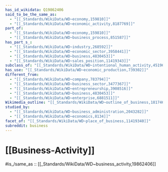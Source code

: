 ```yaml
---
has_id_wikidata: Q19862406
said_to_be_the_same_as:
  - "[[_Standards/WikiData/WD~economy,159810]]"
  - "[[_Standards/WikiData/WD~economic_activity,8187769]]"
part_of:
  - "[[_Standards/WikiData/WD~economy,159810]]"
  - "[[_Standards/WikiData/WD~business_process,851587]]"
has_part_s_:
  - "[[_Standards/WikiData/WD~industry,268592]]"
  - "[[_Standards/WikiData/WD~economic_sector,3958441]]"
  - "[[_Standards/WikiData/WD~business,4830453]]"
  - "[[_Standards/WikiData/WD~sales_position,11419343]]"
subclass_of: "[[_Standards/WikiData/WD~intentional_human_activity,451967]]"
has_use: "[[_Standards/WikiData/WD~economic_production,739302]]"
different_from:
  - "[[_Standards/WikiData/WD~company,783794]]"
  - "[[_Standards/WikiData/WD~business_sector,3477367]]"
  - "[[_Standards/WikiData/WD~entrepreneurship,3908516]]"
  - "[[_Standards/WikiData/WD~business,4830453]]"
  - "[[_Standards/WikiData/WD~enterprise,6881511]]"
Wikimedia_outline: "[[_Standards/WikiData/WD~outline_of_business,1817462]]"
studied_by:
  - "[[_Standards/WikiData/WD~business_administration,2043282]]"
  - "[[_Standards/WikiData/WD~economics,8134]]"
facet_of: "[[_Standards/WikiData/WD~place_of_business,11419340]]"
subreddit: business
---
```


# [[Business-Activity]] 


#is_/same_as :: [[_Standards/WikiData/WD~business_activity,19862406]] 




